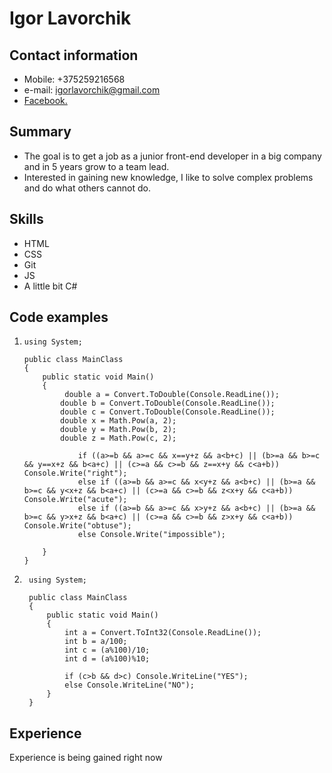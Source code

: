 # Igor Lavorchik
## Contact information 
* Mobile: +375259216568 
* e-mail: igorlavorchik@gmail.com
* [Facebook.](https://www.facebook.com/igor.lavorchik.5) 
## Summary
* The goal is to get a job as a junior front-end developer in a big company and in 5 years grow to a team lead.
* Interested in gaining new knowledge, I like to solve complex problems and do what others cannot do.
## Skills
* HTML
* CSS
* Git
* JS
* A little bit C#
## Code examples
 1.
        using System;

        public class MainClass
        {
            public static void Main()
            {
                 double a = Convert.ToDouble(Console.ReadLine());
                double b = Convert.ToDouble(Console.ReadLine());
                double c = Convert.ToDouble(Console.ReadLine());
                double x = Math.Pow(a, 2);
                double y = Math.Pow(b, 2);
                double z = Math.Pow(c, 2);
        
                    if ((a>=b && a>=c && x==y+z && a<b+c) || (b>=a && b>=c && y==x+z && b<a+c) || (c>=a && c>=b && z==x+y && c<a+b)) Console.Write("right");
                    else if ((a>=b && a>=c && x<y+z && a<b+c) || (b>=a && b>=c && y<x+z && b<a+c) || (c>=a && c>=b && z<x+y && c<a+b)) Console.Write("acute");
                    else if ((a>=b && a>=c && x>y+z && a<b+c) || (b>=a && b>=c && y>x+z && b<a+c) || (c>=a && c>=b && z>x+y && c<a+b)) Console.Write("obtuse");
                    else Console.Write("impossible");
        
            } 
        }

2.
        using System;

        public class MainClass
        {
            public static void Main()
            {
                int a = Convert.ToInt32(Console.ReadLine());
                int b = a/100;
                int c = (a%100)/10;
                int d = (a%100)%10;
        
                if (c>b && d>c) Console.WriteLine("YES");
                else Console.WriteLine("NO");
            }
        }
## Experience
Experience is being gained right now
